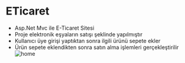 # ETicaret
 - Asp.Net Mvc ile E-Ticaret Sitesi
 - Proje elektronik eşyaların satışı şeklinde yapılmıştır
 - Kullanıcı üye girişi yaptıktan sonra ilgili ürünü sepete ekler
 - Ürün sepete eklendikten sonra satın alma işlemleri gerçekleştirilir
![home](https://user-images.githubusercontent.com/73104871/123957780-dcff6d80-d9b4-11eb-9a5b-87236a2a8f34.png)
